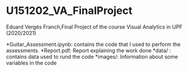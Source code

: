 # U151202_VA_FinalProject
Eduard Vergés Franch,Final Project of the course Visual Analytics in UPF (2020/2021)

*Guitar_Assessment.ipynb: contains the code that I used to perform the assessments.
*Report.pdf: Report explaining the work done
*data/ : contains data used to rund the code
*images/: Information about some variables in the code

